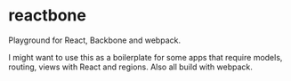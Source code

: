 reactbone
==========

Playground for React, Backbone and webpack.

I might want to use this as a boilerplate for some apps that require models, routing, views with React and regions. Also all build with webpack.
